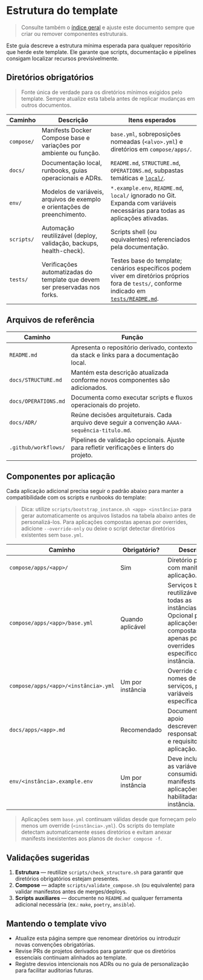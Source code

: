 # Estrutura do template

> Consulte também o [índice geral](./README.md) e ajuste este documento sempre que criar ou remover componentes estruturais.

Este guia descreve a estrutura mínima esperada para qualquer repositório que herde este template. Ele garante que scripts, documentação e pipelines consigam localizar recursos previsivelmente.

## Diretórios obrigatórios

> Fonte única de verdade para os diretórios mínimos exigidos pelo template. Sempre atualize esta tabela antes de replicar mudanças em outros documentos.

| Caminho | Descrição | Itens esperados |
| --- | --- | --- |
| `compose/` | Manifests Docker Compose base e variações por ambiente ou função. | `base.yml`, sobreposições nomeadas (`<alvo>.yml`) e diretórios em `compose/apps/`. |
| `docs/` | Documentação local, runbooks, guias operacionais e ADRs. | `README.md`, `STRUCTURE.md`, `OPERATIONS.md`, subpastas temáticas e [`local/`](./local/README.md). |
| `env/` | Modelos de variáveis, arquivos de exemplo e orientações de preenchimento. | `*.example.env`, `README.md`, `local/` ignorado no Git. Expanda com variáveis necessárias para todas as aplicações ativadas. |
| `scripts/` | Automação reutilizável (deploy, validação, backups, health-check). | Scripts shell (ou equivalentes) referenciados pela documentação. |
| `tests/` | Verificações automatizadas do template que devem ser preservadas nos forks. | Testes base do template; cenários específicos podem viver em diretórios próprios fora de `tests/`, conforme indicado em [`tests/README.md`](../tests/README.md). |

## Arquivos de referência

| Caminho | Função |
| --- | --- |
| `README.md` | Apresenta o repositório derivado, contexto da stack e links para a documentação local.
| `docs/STRUCTURE.md` | Mantém esta descrição atualizada conforme novos componentes são adicionados.
| `docs/OPERATIONS.md` | Documenta como executar scripts e fluxos operacionais do projeto.
| `docs/ADR/` | Reúne decisões arquiteturais. Cada arquivo deve seguir a convenção `AAAA-sequência-titulo.md`.
| `.github/workflows/` | Pipelines de validação opcionais. Ajuste para refletir verificações e linters do projeto.

## Componentes por aplicação

Cada aplicação adicional precisa seguir o padrão abaixo para manter a compatibilidade com os scripts e runbooks do template:

> Dica: utilize `scripts/bootstrap_instance.sh <app> <instância>` para gerar automaticamente os arquivos listados na tabela abaixo antes de personalizá-los. Para aplicações compostas apenas por overrides, adicione `--override-only` ou deixe o script detectar diretórios existentes sem `base.yml`.

| Caminho | Obrigatório? | Descrição |
| --- | --- | --- |
| `compose/apps/<app>/` | Sim | Diretório próprio com manifests da aplicação. |
| `compose/apps/<app>/base.yml` | Quando aplicável | Serviços base reutilizáveis por todas as instâncias. Opcional para aplicações compostas apenas por overrides específicos de instância. |
| `compose/apps/<app>/<instância>.yml` | Um por instância | Override com nomes de serviços, portas e variáveis específicas. |
| `docs/apps/<app>.md` | Recomendado | Documento de apoio descrevendo responsabilidades e requisitos da aplicação. |
| `env/<instância>.example.env` | Um por instância | Deve incluir todas as variáveis consumidas pelos manifests das aplicações habilitadas para a instância. |

> Aplicações sem `base.yml` continuam válidas desde que forneçam pelo menos um override (`<instância>.yml`). Os scripts do template
> detectam automaticamente esses diretórios e evitam anexar manifests inexistentes aos planos de `docker compose -f`.

## Validações sugeridas

1. **Estrutura** — reutilize `scripts/check_structure.sh` para garantir que diretórios obrigatórios estejam presentes.
2. **Compose** — adapte `scripts/validate_compose.sh` (ou equivalente) para validar manifestos antes de merges/deploys.
3. **Scripts auxiliares** — documente no `README.md` qualquer ferramenta adicional necessária (ex.: `make`, `poetry`, `ansible`).

## Mantendo o template vivo

- Atualize esta página sempre que renomear diretórios ou introduzir novas convenções obrigatórias.
- Revise PRs de projetos derivados para garantir que os diretórios essenciais continuam alinhados ao template.
- Registre desvios intencionais nos ADRs ou no guia de personalização para facilitar auditorias futuras.
